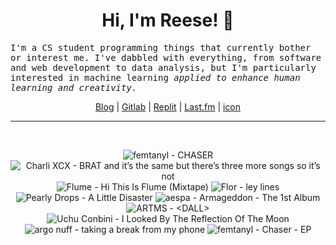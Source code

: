 <h1 align="center">Hi, I'm Reese! 👋</h1>

<p><samp>I'm a CS student programming things that currently bother or interest me. I've dabbled with everything, from software and web development to data analysis, but I'm particularly interested in machine learning <i>applied to enhance human learning and creativity.</i></p></samp>

<p align="center">
 <a href="https://renys.dev">Blog</a> | <a href="https://gitlab.com/renys">Gitlab</a> | <a href="https://replit.com/@renys">Replit</a> | <a href="https://last.fm/user/emperte">Last.fm</a> | <a href="https://picrew.me/en/image_maker/2243240">icon</a>
</p>

<hr class="dotted">
<br>
<!-- lastfm -->
<p align="center"><img src="https://lastfm.freetls.fastly.net/i/u/64s/4e5ba7facc1697bd9d8bdd68ffcb35a8.jpg" title="femtanyl - CHASER"> <img src="https://lastfm.freetls.fastly.net/i/u/64s/3ea7ab4c796d8cc53a017bc25db62581.jpg" title="Charli XCX - BRAT and it’s the same but there’s three more songs so it’s not"> <img src="https://lastfm.freetls.fastly.net/i/u/64s/9961f537b54645da30efd8f3d7346ec5.jpg" title="Flume - Hi This Is Flume (Mixtape)"> <img src="https://lastfm.freetls.fastly.net/i/u/64s/afe06c1648cf6f16030bb9cd5639a52f.jpg" title="Flor - ley lines"> <img src="https://lastfm.freetls.fastly.net/i/u/64s/c4402de8ce5aa7c48bc48a2ea7438050.png" title="Pearly Drops - A Little Disaster"> <img src="https://lastfm.freetls.fastly.net/i/u/64s/5aa1b37a2045c14713e3caf681da4c6b.jpg" title="aespa - Armageddon - The 1st Album"> <img src="https://lastfm.freetls.fastly.net/i/u/64s/59e20f55e99e17c6630b7cdc246ae271.jpg" title="ARTMS - <DALL>"> <img src="https://lastfm.freetls.fastly.net/i/u/64s/aa6a03b50a61fd8d43904497235c15fb.jpg" title="Uchu Conbini - I Looked By The Reflection Of The Moon"> <img src="https://lastfm.freetls.fastly.net/i/u/64s/96decf7d5e4e22d314dec6ed5391f57e.jpg" title="argo nuff - taking a break from my phone"> <img src="https://lastfm.freetls.fastly.net/i/u/64s/e0a00cdff3d9f0ba9fb437b0087a70f8.jpg" title="femtanyl - Chaser - EP"> </p>
